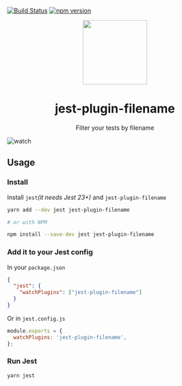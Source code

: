 [![Build Status](https://travis-ci.org/rogeliog/jest-plugin-filename.svg?branch=master)](https://travis-ci.org/rogeliog/jest-plugin-filename) [![npm version](https://badge.fury.io/js/jest-plugin-filename.svg)](https://badge.fury.io/js/jest-runner-eslint)

<div align="center">
  <!-- replace with accurate logo e.g from https://worldvectorlogo.com/ -->
  <a href="https://facebook.github.io/jest/">
    <img width="150" height="150" vspace="" hspace="25" src="https://cdn.worldvectorlogo.com/logos/jest.svg">
  </a>
  <h1>jest-plugin-filename</h1>
  <p>Filter your tests by filename</p>
</div>

![watch](https://user-images.githubusercontent.com/574806/40588578-7239bb04-6194-11e8-9484-a35a91271f83.gif)

## Usage

### Install

Install `jest`_(it needs Jest 23+)_ and `jest-plugin-filename`

```bash
yarn add --dev jest jest-plugin-filename

# or with NPM

npm install --save-dev jest jest-plugin-filename
```

### Add it to your Jest config

In your `package.json`

```json
{
  "jest": {
    "watchPlugins": ["jest-plugin-filename"]
  }
}
```

Or in `jest.config.js`

```js
module.exports = {
  watchPlugins: 'jest-plugin-filename',
};
```

### Run Jest

```bash
yarn jest
```
